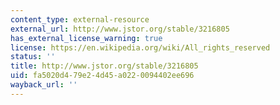 ```yaml
---
content_type: external-resource
external_url: http://www.jstor.org/stable/3216805
has_external_license_warning: true
license: https://en.wikipedia.org/wiki/All_rights_reserved
status: ''
title: http://www.jstor.org/stable/3216805
uid: fa5020d4-79e2-4d45-a022-0094402ee696
wayback_url: ''
---
```

